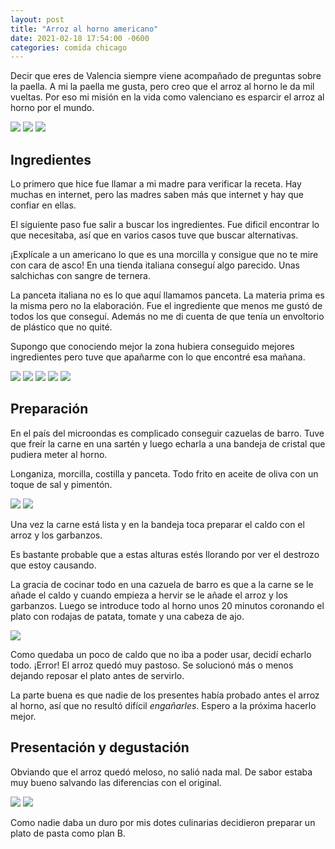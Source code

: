 ```yaml
---
layout: post
title: "Arroz al horno americano"
date: 2021-02-18 17:54:00 -0600
categories: comida chicago
---
```


Decir que eres de Valencia siempre viene acompañado de preguntas sobre la paella. A mi la paella me gusta, pero creo que el arroz al horno le da mil vueltas. Por eso mi misión en la vida como valenciano es esparcir el arroz al horno por el mundo.

[![](/assets/img/spanish-rice-small.jpeg)][spanish-rice]
[![](/assets/img/kit-para-paella-small.jpeg)][kit-para-paella]
[![](/assets/img/arroz-tipo-valenciano-small.jpeg)][arroz-tipo-valenciano]

## Ingredientes

Lo primero que hice fue llamar a mi madre para verificar la receta. Hay muchas en internet, pero las madres saben más que internet y hay que confiar en ellas.

El siguiente paso fue salir a buscar los ingredientes. Fue dificil encontrar lo que necesitaba, así que en varios casos tuve que buscar alternativas.

¡Explícale a un americano lo que es una morcilla y consigue que no te mire con cara de asco! En una tienda italiana conseguí algo parecido. Unas salchichas con sangre de ternera.

La panceta italiana no es lo que aquí llamamos panceta. La materia prima es la misma pero no la elaboración. Fue el ingrediente que menos me gustó de todos los que conseguí. Además no me di cuenta de que tenía un envoltorio de plástico que no quité.

Supongo que conociendo mejor la zona hubiera conseguido mejores ingredientes pero tuve que apañarme con lo que encontré esa mañana.

[![](/assets/img/caldo-ternera-small.jpeg)][caldo-ternera]
[![](/assets/img/casi-morcillas-small.jpeg)][casi-morcillas]
[![](/assets/img/costillas-small.jpeg)][costillas]
[![](/assets/img/panceta-small.jpeg)][panceta]
[![](/assets/img/salchichas-pavo-small.jpeg)][salchichas-pavo]

## Preparación

En el país del microondas es complicado conseguir cazuelas de barro. Tuve que freír la carne en una sartén y luego echarla a una bandeja de cristal que pudiera meter al horno.

Longaniza, morcilla, costilla y panceta. Todo frito en aceite de oliva con un toque de sal y pimentón.

[![](/assets/img/sarten-carne-small.jpeg)][sarten-carne]
[![](/assets/img/bandeja-carne-small.jpeg)][bandeja-carne]

Una vez la carne está lista y en la bandeja toca preparar el caldo con el arroz y los garbanzos.

Es bastante probable que a estas alturas estés llorando por ver el destrozo que estoy causando.

La gracia de cocinar todo en una cazuela de barro es que a la carne se le añade el caldo y cuando empieza a hervir se le añade el arroz y los garbanzos. Luego se introduce todo al horno unos 20 minutos coronando el plato con rodajas de patata, tomate y una cabeza de ajo.

[![](/assets/img/sarten-caldo-small.jpeg)][sarten-caldo]

Como quedaba un poco de caldo que no iba a poder usar, decidí echarlo todo. ¡Error! El arroz quedó muy pastoso. Se solucionó más o menos dejando reposar el plato antes de servirlo.

La parte buena es que nadie de los presentes había probado antes el arroz al horno, así que no resultó difícil _engañarles_. Espero a la próxima hacerlo mejor.

## Presentación y degustación

Obviando que el arroz quedó meloso, no salió nada mal. De sabor estaba muy bueno salvando las diferencias con el original.

[![](/assets/img/arroz-al-horno-small.jpeg)][arroz-al-horno]
[![](/assets/img/mesa-preparada-small.jpeg)][mesa-preparada]

Como nadie daba un duro por mis dotes culinarias decidieron preparar un plato de pasta como plan B.

[spanish-rice]: /assets/img/spanish-rice.jpeg
[kit-para-paella]: /assets/img/kit-para-paella.jpeg
[arroz-tipo-valenciano]: /assets/img/arroz-tipo-valenciano.jpeg
[caldo-ternera]: /assets/img/caldo-ternera.jpeg
[casi-morcillas]: /assets/img/casi-morcillas.jpeg
[costillas]: /assets/img/costillas.jpeg
[panceta]: /assets/img/panceta.jpeg
[salchichas-pavo]: /assets/img/salchichas-pavo.jpeg
[sarten-carne]: /assets/img/sarten-carne.jpeg
[bandeja-carne]: /assets/img/bandeja-carne.jpeg
[sarten-caldo]: /assets/img/sarten-caldo.jpeg
[arroz-al-horno]: /assets/img/arroz-al-horno.jpeg
[mesa-preparada]: /assets/img/mesa-preparada.jpeg
